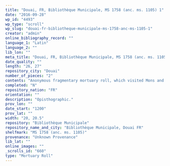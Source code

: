 ```yaml
---
title: "Douai, FR, Bibliothèque Municipale, MS 1758 (anc. ms. 1105) 1"
date: "2016-09-28"
wp_id: "4493"
wp_type: "scroll"
wp_slug: "douai-fr-bibliotheque-municipale-ms-1758-anc-ms-1105-1"
creator: "admin"
online_bibliography_record: ""
language_1: "Latin"
language_2: ""
lib_lon: ""
meta_title: "Douai, FR, Bibliothèque Municipale, MS 1758 (anc. ms. 1105) 1"
date_quality: ""
length: "26, 27"
repository_city: "Douai"
number_of_pieces: "2"
contents: "Anonymous fragmentary mortuary roll, which visited Mons and Le Bec-Hellouin."
completed: "N"
repository_nation: "FR"
orientation: ""
description: "Opisthographic."
prov_lon: ""
date_start: "1200"
prov_lat: ""
width: "20, 20.5"
repository: "Bibliothèque Municipale"
repository_name_and_city: "Bibliothèque Municipale, Douai FR"
shelfmark: "MS 1758 (anc. ms. 1105)"
provenance: "Unknown Provenance"
lib_lat: ""
online_images: ""
_scrolls_id: "660"
type: "Mortuary Roll"
---
```



